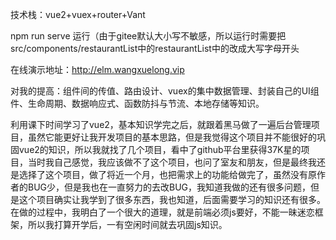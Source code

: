 技术栈：vue2+vuex+router+Vant

npm run serve 运行（由于gitee默认大小写不敏感，所以运行时需要把src/components/restaurantList中的restaurantList中的改成大写字母开头

在线演示地址：http://elm.wangxuelong.vip

对我的提高：组件间的传值、路由设计、vuex的集中数据管理、封装自己的UI组件、生命周期、数据响应式、函数防抖与节流、本地存储等知识。

利用课下时间学习了vue2，基本知识学完之后，就跟着黑马做了一遍后台管理项目，虽然它能更好让我开发项目的基本思路，但是我觉得这个项目并不能很好的巩固vue2的知识，所以我就找了几个项目，看中了github平台里获得37K星的项目，当时我自己感觉，我应该做不了这个项目，也问了室友和朋友，但是最终我还是选择了这个项目，做了将近一个月，也把需求上的功能给做完了，虽然没有原作者的BUG少，但是我也在一直努力的去改BUG，我知道我做的还有很多问题，但是这个项目确实让我学到了很多东西，我也知道，后面需要学习的知识还有很多。 在做的过程中，我明白了一个很大的道理，就是前端必须js要好，不能一昧迷恋框架，所以我打算开学后，一有空闲时间就去巩固js知识。
